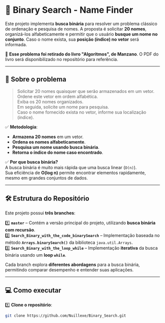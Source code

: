 # 🔎 Binary Search - Name Finder
Este projeto implementa **busca binária** para resolver um problema clássico de ordenação e pesquisa de nomes. A proposta é solicitar **20 nomes**, organizá-los alfabeticamente e permitir que o usuário **busque um nome no conjunto**. Caso o nome exista, sua **posição (índice) no vetor** será informada.

📖 **Esse problema foi retirado do livro "Algoritmos", de Manzano**. O PDF do livro será disponibilizado no repositório para referência.

---

## 📌 Sobre o problema
> Solicitar 20 nomes quaisquer que serão armazenados em um vetor.  
> Ordene este vetor em ordem alfabética.  
> Exiba os 20 nomes organizados.  
> Em seguida, solicite um nome para pesquisa.  
> Caso o nome fornecido exista no vetor, informe sua localização (índice).

✅ **Metodologia**:  
- **Armazena 20 nomes** em um vetor.  
- **Ordena os nomes alfabeticamente**.  
- **Pesquisa um nome usando busca binária**.  
- **Retorna o índice do nome caso encontrado**.  

✅ **Por que busca binária?**  
A busca binária é muito mais rápida que uma busca linear (`O(n)`).  
Sua eficiência de **O(log n)** permite encontrar elementos rapidamente, mesmo em grandes conjuntos de dados.

---

## 🛠 Estrutura do Repositório
Este projeto possui **três branches**:

1️⃣ **`master`** – Contém a versão principal do projeto, utilizando **busca binária com recursão**.  
2️⃣ **`Search_Binary_with_the_code_binarySearch`** – Implementação baseada no método **`Arrays.binarySearch()`** da biblioteca `java.util.Arrays`.  
3️⃣ **`Search_Binary_with_the_loop_while`** – Implementação **iterativa** da busca binária usando um **loop `while`**.

Cada branch explora **diferentes abordagens** para a busca binária, permitindo comparar desempenho e entender suas aplicações.

---

## 💻 Como executar
1️⃣ **Clone o repositório**:
```sh
git clone https://github.com/Nuillexe/Binary_Search.git
